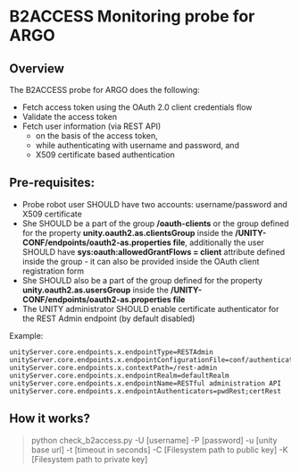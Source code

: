 # B2ACCESS Monitoring probe for ARGO

## Overview
The B2ACCESS probe for ARGO does the following:

- Fetch access token using the OAuth 2.0 client credentials flow
- Validate the access token
- Fetch user information (via REST API)
  - on the basis of the access token,
  - while authenticating with username and password, and
  - X509 certificate based authentication

## Pre-requisites:

- Probe robot user SHOULD have two accounts: username/password and X509 certificate
- She SHOULD be a part of the group **/oauth-clients** or the group defined for the property **unity.oauth2.as.clientsGroup** inside the **/UNITY-CONF/endpoints/oauth2-as.properties file**, additionally the user SHOULD have **sys:oauth:allowedGrantFlows = client** attribute defined inside the group - it can also be provided inside the OAuth client registration form
- She SHOULD also be a part of the group defined for the property **unity.oauth2.as.usersGroup** inside the **/UNITY-CONF/endpoints/oauth2-as.properties file**
- The UNITY administrator SHOULD enable certificate authenticator for the REST Admin endpoint (by default disabled) 

Example:
```
unityServer.core.endpoints.x.endpointType=RESTAdmin
unityServer.core.endpoints.x.endpointConfigurationFile=conf/authenticators/empty.json
unityServer.core.endpoints.x.contextPath=/rest-admin
unityServer.core.endpoints.x.endpointRealm=defaultRealm
unityServer.core.endpoints.x.endpointName=RESTful administration API
unityServer.core.endpoints.x.endpointAuthenticators=pwdRest;certRest
```

## How it works?

> python check_b2access.py -U [username] -P [password] -u [unity base url] -t [timeout in seconds] -C [Filesystem path to public key] -K [Filesystem path to private key]


